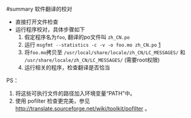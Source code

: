 ﻿#summary 软件翻译的校对
  * 直接打开文件检查
  * 运行程序校对，具体步骤如下
    1. 假定程序名为`foo`, 翻译的po文件叫 `zh_CN.po`
    1. 运行 `msgfmt --statistics -c -v -o foo.mo zh_CN.po` [1](1.md)
    1. 将`foo.mo`拷贝至 `/usr/local/share/locale/zh_CN/LC_MESSAGES/` 和 `/usr/share/locale/zh_CN/LC_MESSAGES/` (需要root权限)
    1. 运行相关的程序，检查翻译是否恰当

PS：
  1. 将这些可执行文件的路径加入环境变量“PATH”中。
  1. 使用 pofilter 检查更完美，参见 http://translate.sourceforge.net/wiki/toolkit/pofilter 。